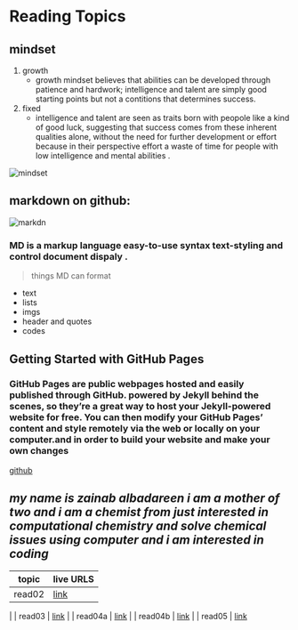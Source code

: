 # Reading Topics
## mindset


1) growth
   - growth mindset believes that abilities can be developed through patience and hardwork; intelligence and talent are simply good starting points but not a contitions that determines success. 
2) fixed
   - intelligence and talent are seen as traits born with peopole like a kind of good luck, suggesting that success comes from these inherent qualities alone, without the need for further development or effort because in their perspective effort a waste of time for people with low intelligence and mental abilities .

![mindset](https://www.techtello.com/wp-content/uploads/2020/06/fixed-mindset-vs-growth-mindset-chart.png)
## markdown on github:
![markdn](https://upload.wikimedia.org/wikipedia/commons/thumb/4/48/Markdown-mark.svg/1200px-Markdown-mark.svg.png)
### MD is a markup language  easy-to-use syntax text-styling and control document dispaly .
> things  MD can format
-  text
-  lists
-  imgs
-  header and quotes
-  codes



## Getting Started with GitHub Pages
### GitHub Pages are public webpages hosted and easily published through GitHub. powered by Jekyll behind the scenes, so they’re a great way to host your Jekyll-powered website for free. You can then modify your GitHub Pages’ content and style remotely via the web or locally on your computer.and in order to build your website and make your own changes 
[github](https://guides.github.com/features/pages/)
## *my name is zainab albadareen i am a mother of two and i am a chemist from just interested in computational chemistry  and solve chemical issues using computer and i am interested in coding*


| topic         | live URLS |
|---------------|-----------|
| read02        | [link](https://zeinab1233.github.io/reading-notes/read02)
  |
| read03        | [link](https://zeinab1233.github.io/reading-notes/read03)
  |
| read04a       | [link](https://zeinab1233.github.io/reading-notes/read04a)
  |
| read04b       | [link](https://zeinab1233.github.io/reading-notes/read04b)
  |
| read05        | [link](https://zeinab1233.github.io/reading-notes/read05)
